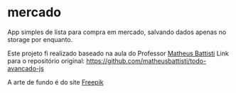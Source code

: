 # mercado
App simples de lista para compra em mercado, salvando dados apenas no storage por enquanto.

Este projeto fi realizado baseado na aula do Professor [Matheus Battisti](https://www.youtube.com/watch?v=HSssE1PRQcA)
Link para o repositório original: https://github.com/matheusbattisti/todo-avancado-js

A arte de fundo é do site [Freepik]([https://www.freepik.com/](https://www.freepik.com/free-vector/farmers-market-concept-illustration_24237610.htm#query=market&position=32&from_view=search&track=sph))
